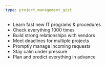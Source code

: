 ```yaml
---
type: project_management_gist
---
```

- Learn fast new IT programs & procedures
- Check everything 1000 times
- Build strong relationships with vendors
- Meet deadlines for multiple projects
- Promptly manage incoming requests
- Stay calm under pressure
- Plan and predict everything in advance
